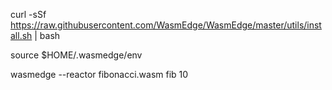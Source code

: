 curl -sSf https://raw.githubusercontent.com/WasmEdge/WasmEdge/master/utils/install.sh | bash

source $HOME/.wasmedge/env

wasmedge --reactor fibonacci.wasm fib 10
